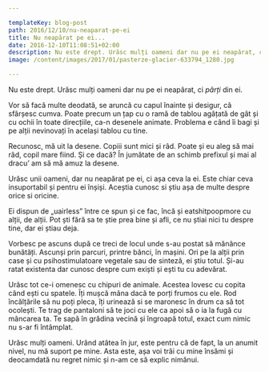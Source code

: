 ```yaml
---

templateKey: blog-post
path: 2016/12/10/nu-neaparat-pe-ei
title: Nu neapărat pe ei...
date: 2016-12-10T11:08:51+02:00
description: Nu este drept. Urăsc mulți oameni dar nu pe ei neapărat, ci pârți din ei.Vor să facă multe deodată, se aruncă cu capul înainte și desigur, că sfârșesc cumva. Poate precum un țap c
image: /content/images/2017/01/pasterze-glacier-633794_1280.jpg

---
```

Nu este drept. Urăsc mulți oameni dar nu pe ei neapărat, ci *pârți* din ei.

Vor să facă multe deodată, se aruncă cu capul înainte și desigur, că sfârșesc cumva. Poate precum un țap cu o ramă de tablou agățată de gât și cu ochii în toate direcțiile, ca-n desenele animate. Problema e când îi bagi și pe alții nevinovați în același tablou cu tine. 

Recunosc, mă uit la desene. Copiii sunt mici și râd. Poate și eu aleg să mai râd, copil mare fiind. Și ce dacă? În jumătate de an schimb prefixul și mai al dracu’ am să mă amuz la desene.

Urăsc unii oameni, dar nu neapărat pe ei, ci așa ceva la ei. Este chiar ceva insuportabil și pentru ei înșiși. Aceștia cunosc si știu așa de multe despre orice si oricine. 

Ei dispun de „uairless” între ce spun și ce fac, încă și eatshitpoopmore cu alții, de alții. Pot ști fără sa te știe prea bine și afli, ce nu știai nici tu despre tine, dar ei știau deja.

 Vorbesc pe ascuns după ce treci de locul unde s-au postat să mănânce bunătăți. Ascunși prin parcuri, printre bănci, în mașini. Ori  pe la alții prin case și cu  psihostimulatoare vegetale sau de sinteză, ei știu totul. Și-au ratat existenta dar cunosc despre cum exiști și ești tu cu adevărat.

Urăsc tot ce-i omenesc cu chipuri de animale. Acestea lovesc cu copita când ești cu spatele. Îți mușcă mâna dacă te porți frumos cu ele. Rod încălțările să nu poți pleca, îți urinează si se maronesc în drum ca să tot ocolești. Te trag de pantaloni să te joci cu ele ca apoi să o ia la fugă cu mâncarea ta. Te sapă în grădina vecină și îngroapă totul, exact cum nimic nu s-ar fi întâmplat. 

Urăsc mulți oameni. Urând atâtea în jur, este pentru că de fapt, la un anumit nivel, nu mă suport pe mine. Asta este, așa voi trăi cu mine însămi și deocamdată nu regret nimic și n-am ce să explic nimănui.


